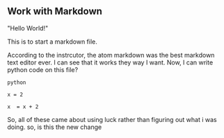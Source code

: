 ## Work with Markdown

"Hello World!"

This is to start a markdown file.

According to the instrcutor, the atom markdown was the best markdown text editor ever.
I can see that it works they way I want. Now, I can write python code on this file?

`python`

`x = 2 `

`x  = x + 2 `

So, all of these came about using luck rather than figuring out what i was doing.
so, is this the new change 

